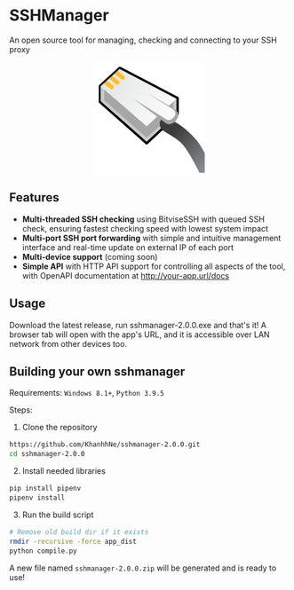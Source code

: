 # SSHManager

An open source tool for managing, checking and connecting to your SSH proxy

<center><img src="logo.png" alt="sshmanager logo" width="200"/></center>

Features
----
- **Multi-threaded SSH checking** using BitviseSSH with queued SSH check, ensuring fastest checking speed with lowest system impact
- **Multi-port SSH port forwarding** with simple and intuitive management interface and real-time update on external IP of each port
- **Multi-device support** (coming soon)
- **Simple API** with HTTP API support for controlling all aspects of the tool, with OpenAPI documentation at http://your-app.url/docs

Usage
----
Download the latest release, run sshmanager-2.0.0.exe and that's it! A browser tab will open with the app's URL, and it is accessible over LAN network from other devices too.

Building your own sshmanager
----
Requirements: `Windows 8.1+`, `Python 3.9.5`

Steps:

1. Clone the repository
```bash
https://github.com/KhanhhNe/sshmanager-2.0.0.git
cd sshmanager-2.0.0
```
2. Install needed libraries
```bash
pip install pipenv
pipenv install
```
3. Run the build script
```bash
# Remove old build dir if it exists
rmdir -recursive -force app_dist
python compile.py
```
A new file named `sshmanager-2.0.0.zip` will be generated and is ready to use!